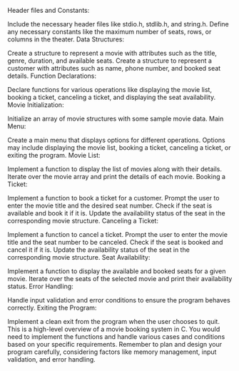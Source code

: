 Header files and Constants:

Include the necessary header files like stdio.h, stdlib.h, and string.h.
Define any necessary constants like the maximum number of seats, rows, or columns in the theater.
Data Structures:

Create a structure to represent a movie with attributes such as the title, genre, duration, and available seats.
Create a structure to represent a customer with attributes such as name, phone number, and booked seat details.
Function Declarations:

Declare functions for various operations like displaying the movie list, booking a ticket, canceling a ticket, and displaying the seat availability.
Movie Initialization:

Initialize an array of movie structures with some sample movie data.
Main Menu:

Create a main menu that displays options for different operations.
Options may include displaying the movie list, booking a ticket, canceling a ticket, or exiting the program.
Movie List:

Implement a function to display the list of movies along with their details.
Iterate over the movie array and print the details of each movie.
Booking a Ticket:

Implement a function to book a ticket for a customer.
Prompt the user to enter the movie title and the desired seat number.
Check if the seat is available and book it if it is.
Update the availability status of the seat in the corresponding movie structure.
Canceling a Ticket:

Implement a function to cancel a ticket.
Prompt the user to enter the movie title and the seat number to be canceled.
Check if the seat is booked and cancel it if it is.
Update the availability status of the seat in the corresponding movie structure.
Seat Availability:

Implement a function to display the available and booked seats for a given movie.
Iterate over the seats of the selected movie and print their availability status.
Error Handling:

Handle input validation and error conditions to ensure the program behaves correctly.
Exiting the Program:

Implement a clean exit from the program when the user chooses to quit.
This is a high-level overview of a movie booking system in C. You would need to implement the functions and handle various cases and conditions based on your specific requirements. Remember to plan and design your program carefully, considering factors like memory management, input validation, and error handling.
